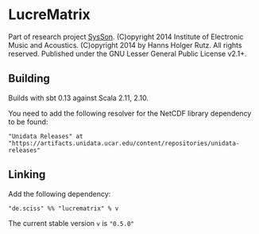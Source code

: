 # LucreMatrix

Part of research project [SysSon](http://sysson.kug.ac.at/). (C)opyright 2014 Institute of Electronic Music and Acoustics. (C)opyright 2014 by Hanns Holger Rutz. All rights reserved. Published under the GNU Lesser General Public License v2.1+.

## Building

Builds with sbt 0.13 against Scala 2.11, 2.10.

You need to add the following resolver for the NetCDF library dependency to be found:

    "Unidata Releases" at "https://artifacts.unidata.ucar.edu/content/repositories/unidata-releases"

## Linking

Add the following dependency:

    "de.sciss" %% "lucrematrix" % v

The current stable version `v` is `"0.5.0"`
